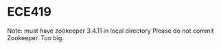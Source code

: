 # ECE419

Note: must have zookeeper 3.4.11 in local directory
Please do not commit Zookeeper. Too big.
